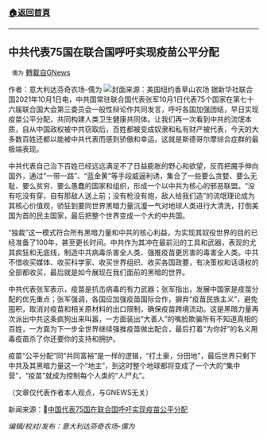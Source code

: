 ###  [:house:返回首頁](https://github.com/ourhimalayas/txt)
---


## 中共代表75国在联合国呼吁实现疫苗公平分配
` 儒为` [轉載自GNews](https://gnews.org/zh-hans/1570885/)

作者：意大利达芬奇农场-儒为
![](https://assets.gnews.org/wp-content/uploads/2021/10/疫苗公平分配.jpeg)封面来源：美国纽约香草山农场
据新华社联合国2021年10月1日电，中共国常驻联合国代表张军10月1日代表75个国家在第七十六届联合国大会第三委员会一般性辩论作共同发言，呼吁各国加强团结，早日实现疫苗公平分配，共同构建人类卫生健康共同体。让我们再一次看到中共的流氓本质，自从中国政权被中共窃取后，百姓都被变成奴隶和私有财产被代表，今天的大多数百姓还都以能被中共代表而感到骄傲和幸运，这就是斯德哥尔摩综合症群的最极端表现。

中共代表自己治下百姓已经远远满足不了日益膨胀的野心和欲望，反而把魔手伸向国外，通过“一带一路”、“蓝金黄”等手段威逼利诱，集合了一些要么贪婪、要么无耻、要么贫穷、要么愚蠢的国家和组织，形成一个以中共为核心的邪恶联盟。“没有吃没有穿，自有那敌人送上前；没有枪没有炮，敌人给我们造”的流氓理论成为其核心价值观，骄狂到要同世界黑暗力量沆瀣一气对地球人类进行大清洗，打倒美国为首的民主国家，最后把整个世界变成一个大的中共国。

“独裁”这一模式符合所有黑暗力量和中共的核心利益，为实现其奴役世界的目的已经准备了100年，甚至更长时间。中共作为其冲在最前沿的工具和武器，表现的尤其疯狂和无底线，制造中共病毒杀害全人类、强推疫苗更厉害的毒害全人类。中共不惜收买媒体、收买科学家、收买世界组织、收买各国政要，有决策权和话语权的全部都收买，最后就是如今展现在我们面前的黑暗的世界。

中共代表张军表示，疫苗是抗击病毒的有力武器；张军指出，发展中国家是疫苗分配的优先重点；张军强调，各国应加强疫苗国际合作，摒弃“疫苗民族主义”，避免囤积，取消对疫苗和相关原材料的出口限制，确保疫苗跨境流动。这是黑暗力量再次派出中共这条疯狗出来叫嚣，一方面装出“大善人”的嘴脸欺骗所有不知道真相的百姓，一方面为下一步全世界继续强推疫苗做出配合，最后打着“为你好”的名义用毒疫苗杀了你还要你的支持和拥护。

疫苗“公平分配”同“共同富裕”是一样的逻辑，“打土豪，分田地”，最后世界只剩下中共及其黑暗力量这一个“地主”，到这时整个地球都将变成了一个大的“集中营”，“疫苗”就成为控制每个人类的“人尸丸”。

（文章仅代表作者本人观点，与GNEWS无关）

新闻来源：🔗[中国代表75国在联合国呼吁实现疫苗公平分配](http://world.people.com.cn/n1/2021/1003/c1002-32245188.html)

*编辑/校对/发布：意大利达芬奇农场-儒为*
